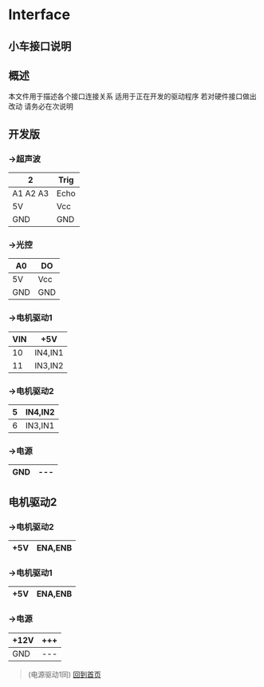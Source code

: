 # Interface
小车接口说明
-----

## 概述
本文件用于描述各个接口连接关系 适用于正在开发的驱动程序 若对硬件接口做出改动 请务必在次说明

## 开发版
### ->超声波
   2       |  Trig
  ---      |  ---
  A1 A2 A3 |   Echo
  5V       | Vcc
  GND      | GND
### ->光控
 A0 | DO
--- | ---
 5V | Vcc
 GND| GND
### ->电机驱动1
 VIN | +5V
---  | ---
 10  | IN4,IN1
 11  | IN3,IN2
### ->电机驱动2
 5  | IN4,IN2
--- | ---
 6  | IN3,IN1
### ->电源
GND | ---
--- | ---

## 电机驱动2
### ->电机驱动2
 +5V | ENA,ENB
 --- | ---
### ->电机驱动1
  +5V | ENA,ENB
 ---  | ---
### ->电源
 +12V | +++
 ---  | ---
 GND  | ---
> (电源驱动1同)
[回到首页](#readme)
